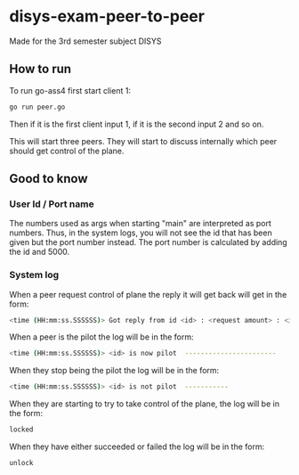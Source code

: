 # disys-exam-peer-to-peer
Made for the 3rd semester subject DISYS

## How to run
To run go-ass4 first start client 1:
```bash
go run peer.go
```
Then if it is the first client input 1, if it is the second input 2 and so on.

This will start three peers. They will start to discuss internally which peer should get control of the plane.

## Good to know
### User Id / Port name
The numbers used as args when starting "main" are interpreted as port numbers. Thus, in the system logs, you will not see the id that has been given but the port number instead. The port number is calculated by adding the id and 5000.

### System log
When a peer request control of plane the reply it will get back will get in the form:
```bash
<time (HH:mm:ss.SSSSSS)> Got reply from id <id> : <request amount> : <is pilot>
```
When a peer is the pilot the log will be in the form:
```bash
<time (HH:mm:ss.SSSSSS)> <id> is now pilot 	-----------------------
```
When they stop being the pilot the log will be in the form:
```bash
<time (HH:mm:ss.SSSSSS)> <id> is not pilot 	-----------
```
When they are starting to try to take control of the plane, the log will be in the form:
```bash
locked
```
When they have either succeeded or failed the log will be in the form:
```bash
unlock
```
